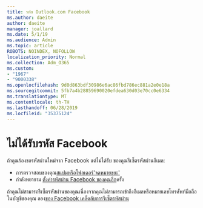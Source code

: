 ```yaml
---
title: รหัส Outlook.com Facebook
ms.author: daeite
author: daeite
manager: joallard
ms.date: 5/1/19
ms.audience: Admin
ms.topic: article
ROBOTS: NOINDEX, NOFOLLOW
localization_priority: Normal
ms.collection: Adm_O365
ms.custom:
- "1967"
- "9000338"
ms.openlocfilehash: 9d0d863bdf30986e6ac86fbd786ec881a2e0e18a
ms.sourcegitcommit: 5fb7a4b28859690020efdea630d03e70cc0e6334
ms.translationtype: MT
ms.contentlocale: th-TH
ms.lasthandoff: 06/28/2019
ms.locfileid: "35375124"
---
```

# <a name="not-receiving-facebook-codes"></a>ไม่ได้รับรหัส Facebook

ถ้าคุณร้องขอรหัสผ่านใหม่จาก Facebook แต่ไม่ได้รับ ของคุณรีเซ็ตรหัสผ่านอีเมล:

- การตรวจสอบของคุณ[สแปมหรือโฟลเดอร์'จดหมายขยะ'](https://outlook.live.com/mail/junkemail)
- กำลังพยายาม [ตั้งค่ารหัสผ่าน Facebook ของคุณอีก](https://www.facebook.com/help/213395615347144?helpref=faq_content)ครั้ง

ถ้าคุณไม่สามารถรีเซ็ตรหัสผ่านของคุณเนื่องจากคุณไม่สามารถเข้าถึงอีเมลหรือหมายเลขโทรศัพท์มือถือในบัญชีของคุณ ลอง[ของ Facebook เคล็ดลับการรีเซ็ตรหัสผ่าน](https://www.facebook.com/help/218815984812734)